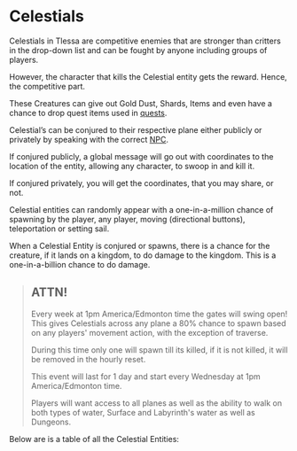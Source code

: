 # Celestials

Celestials in Tlessa are competitive enemies that are stronger than critters in the drop-down list and can be fought by anyone
including groups of players.

However, the character that kills the Celestial entity gets the reward. Hence, the competitive part.

These Creatures can give out Gold Dust, Shards, Items and even have a chance to drop quest items used in [quests](/information/quests).

Celestial’s can be conjured to their respective plane either publicly or privately by speaking with the correct [NPC](/information/npcs).

If conjured publicly, a global message will go out with coordinates to the location of the entity, allowing any
character, to swoop in and kill it.

If conjured privately, you will get the coordinates, that you may share, or not.

Celestial entities can randomly appear with a one-in-a-million chance of spawning by the player, 
any player, moving (directional buttons), teleportation or setting sail. 

When a Celestial Entity is conjured or spawns, there is a chance for the creature, if it lands on a kingdom, to do damage to the kingdom.
This is a one-in-a-billion chance to do damage.

> ## ATTN!
> 
> Every week at 1pm America/Edmonton time the gates will swing open! This gives Celestials across any plane a 80%
> chance to spawn based on any players' movement action, with the exception of traverse.
> 
> During this time only one will spawn till its killed, if it is not killed, it will be removed in the hourly reset.
> 
> This event will last for 1 day and start every Wednesday at 1pm America/Edmonton time.
> 
> Players will want access to all planes as well as the ability to walk on  both types of water, Surface and Labyrinth's water as well as Dungeons.

Below are is a table of all the Celestial Entities:
